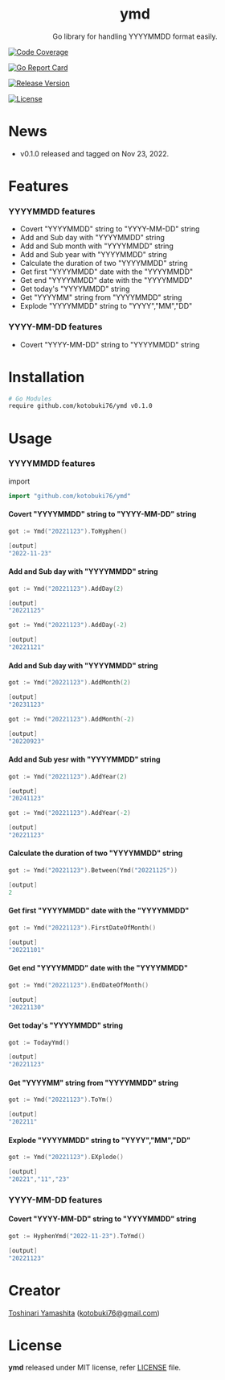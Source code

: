 <p align="center">
<h1 align="center">ymd</h1>
<p align="center"> Go library for handling YYYYMMDD format easily.</p>

</p>
<p align="center">
<p align="center">

</a> <a href="https://codecov.io/gh/go-resty/resty/branch/master"><img src="https://codecov.io/gh/go-resty/resty/branch/master/graph/badge.svg" alt="Code Coverage"></a> 

<a href="https://goreportcard.com/report/kotobuki76/ymd"><img src="https://goreportcard.com/badge/kotobuki76/ymd" alt="Go Report Card"></a>

 <a href="https://github.com/go-resty/kotobuki76/releases/latest"><img src="https://img.shields.io/badge/version-0.1.0-blue.svg" alt="Release Version"></a>  
 
 <a href="LICENSE"><img src="https://img.shields.io/github/license/kotobuki76/ymd.svg" alt="License"></a> 
 

# News
* v0.1.0 released and tagged on Nov 23, 2022.

# Features
### YYYYMMDD features
* Covert "YYYYMMDD" string to "YYYY-MM-DD" string
* Add and Sub day with "YYYYMMDD" string
* Add and Sub month with "YYYYMMDD" string
* Add and Sub year with "YYYYMMDD" string
* Calculate the duration of two "YYYYMMDD" string
* Get first "YYYYMMDD" date with the "YYYYMMDD"
* Get end "YYYYMMDD" date with the "YYYYMMDD"
* Get today's "YYYYMMDD" string
* Get "YYYYMM" string from "YYYYMMDD" string
* Explode "YYYYMMDD" string to "YYYY","MM","DD"

### YYYY-MM-DD features
* Covert "YYYY-MM-DD" string to "YYYYMMDD" string

# Installation

```sh
# Go Modules
require github.com/kotobuki76/ymd v0.1.0
```


# Usage
### YYYYMMDD features

import
```go
import "github.com/kotobuki76/ymd"
```

#### Covert "YYYYMMDD" string to "YYYY-MM-DD" string
```go
got := Ymd("20221123").ToHyphen()

[output]
"2022-11-23"

```

#### Add and Sub day with "YYYYMMDD" string
```go
got := Ymd("20221123").AddDay(2)

[output]
"20221125"

```

```go
got := Ymd("20221123").AddDay(-2)

[output]
"20221121"

```

#### Add and Sub day with "YYYYMMDD" string
```go
got := Ymd("20221123").AddMonth(2)

[output]
"20231123"

```

```go
got := Ymd("20221123").AddMonth(-2)

[output]
"20220923"

```

#### Add and Sub yesr with "YYYYMMDD" string
```go
got := Ymd("20221123").AddYear(2)

[output]
"20241123"

```

```go
got := Ymd("20221123").AddYear(-2)

[output]
"20221123"

```

#### Calculate the duration of two "YYYYMMDD" string

```go
got := Ymd("20221123").Between(Ymd("20221125"))

[output]
2
```

#### Get first "YYYYMMDD" date with the "YYYYMMDD"
```go
got := Ymd("20221123").FirstDateOfMonth()

[output]
"20221101"
```

#### Get end "YYYYMMDD" date with the "YYYYMMDD"
```go
got := Ymd("20221123").EndDateOfMonth()

[output]
"20221130"
```

#### Get today's "YYYYMMDD" string
```go
got := TodayYmd()

[output]
"20221123"
```

#### Get "YYYYMM" string from "YYYYMMDD" string
```go
got := Ymd("20221123").ToYm()

[output]
"202211"
```

#### Explode "YYYYMMDD" string to "YYYY","MM","DD"
```go
got := Ymd("20221123").EXplode()

[output]
"20221","11","23"
```

### YYYY-MM-DD features
#### Covert "YYYY-MM-DD" string to "YYYYMMDD" string
```go
got := HyphenYmd("2022-11-23").ToYmd()

[output]
"20221123"
```


# Creator
[Toshinari Yamashita](https://github.com/kotobuki76) (kotobuki76@gmail.com)

# License
**ymd** released under MIT license, refer [LICENSE](LICENSE) file.